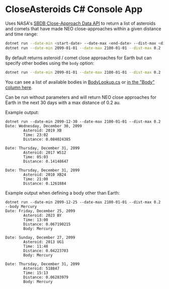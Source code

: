 # CloseAsteroids C# Console App

Uses NASA's [SBDB Close-Approach Data API](https://ssd-api.jpl.nasa.gov/doc/cad.html) to return a list of asteroids and comets that have made NEO close-approaches within a given distance and time range:

```sh
dotnet run --date-min <start-date> --date-max <end-date> --dist-max <distance(au)>
dotnet run --date-min 2099-01-01 --date-max 2100-01-01 --dist-max 0.2
```

By default returns asteroid / comet close approaches for Earth but can specify other bodies using the `body` option:

```sh
dotnet run --date-min 2099-01-01 --date-max 2100-01-01 --dist-max 0.2 --body "Mercury"
```

You can see a list of available bodies in [BodyLookup.cs](BodyLookup.cs) or [in the "Body" column here](https://ssd-api.jpl.nasa.gov/doc/cad.html#cad_body_table).

Can be run without parameters and will return NEO close approaches for Earth in the next 30 days with a max distance of 0.2 au.

Example output:
```
dotnet run --date-min 2099-12-30 --date-max 2100-01-01 --dist-max 0.2
Date: Wednesday, December 30, 2099
        Asteroid: 2019 XB
        Time: 23:02
        Distance: 0.084024385

Date: Thursday, December 31, 2099
        Asteroid: 2017 WS12
        Time: 05:03
        Distance: 0.14148647

Date: Thursday, December 31, 2099
        Asteroid: 2010 XB24
        Time: 21:00
        Distance: 0.1261884
```

Example output when defining a body other than Earth:
```
dotnet run --date-min 2099-12-25 --date-max 2100-01-01 --dist-max 0.2 --body Mercury
Date: Friday, December 25, 2099
        Asteroid: 2023 BY
        Time: 13:00
        Distance: 0.067190215
        Body: Mercury

Date: Sunday, December 27, 2099
        Asteroid: 2013 UG1
        Time: 11:48
        Distance: 0.04223703
        Body: Mercury

Date: Thursday, December 31, 2099
        Asteroid: 518847
        Time: 15:13
        Distance: 0.06283979
        Body: Mercury
```
